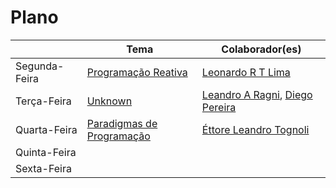 # Plano

|               | Tema                                        | Colaborador(es)                                                                                |
| ------------- | ------------------------------------------- | ---------------------------------------------------------------------------------------------- |
| Segunda-Feira | [Programação Reativa](./monday.md)          | [Leonardo R T Lima](https://github.com/leonardortlima)                                         |
| Terça-Feira   | [Unknown](./tuesday.md)                     | [Leandro A Ragni](https://github.com/leandroragni), [Diego Pereira](https://github.com/tiecoo) |
| Quarta-Feira  | [Paradigmas de Programação](./wednesday.md) | [Éttore Leandro Tognoli](https://github.com/ettoreleandrotognoli)                              |
| Quinta-Feira  |                                             |                                                                                                |
| Sexta-Feira   |                                             |                                                                                                |

